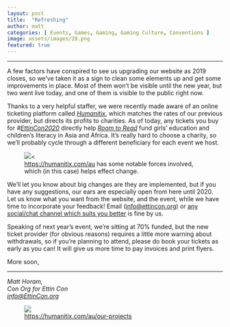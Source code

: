 ```yaml
---
layout: post
title:  "Refreshing"
author: matt
categories: [ Events, Games, Gaming, Gaming Culture, Conventions ]
image: assets/images/28.png
featured: true
---
```


<section name="ceae" class="section section--body section--first"><div class="section-divider"><hr class="section-divider"></div><div class="section-content"><div class="section-inner sectionLayout--insetColumn"><p name="17d1" id="17d1" class="graf graf--p graf-after--h3">A few factors have conspired to see us upgrading our website as 2019 closes, so we’ve taken it as a sign to clean some elements up and get some improvements in place. Most of them won’t be visible until the new year, but two went live today, and one of them is visible to the public right now.</p><p name="3542" id="3542" class="graf graf--p graf-after--p">Thanks to a very helpful staffer, we were recently made aware of an online ticketing platform called <a href="https://humanitix.com/au" data-href="https://humanitix.com/au" class="markup--anchor markup--p-anchor" rel="noopener" target="_blank"><em class="markup--em markup--p-em">Humanitix</em></a>, which matches the rates of our previous provider, but directs its profits to charities. As of today, any tickets you buy for <em class="markup--em markup--p-em">#</em><a href="https://EttinCon.org/#tickets" data-href="https://EttinCon.org/#tickets" class="markup--anchor markup--p-anchor" rel="noopener" target="_blank"><em class="markup--em markup--p-em">EttinCon2020</em></a> directly help <a href="https://www.roomtoread.org/" data-href="https://www.roomtoread.org/" class="markup--anchor markup--p-anchor" rel="noopener" target="_blank"><em class="markup--em markup--p-em">Room to Read</em></a> fund girls’ education and children’s literacy in Asia and Africa. It’s really hard to choose a charity, so we’ll probably cycle through a different beneficiary for each event we host.</p>

<figure name="6450" id="6450" class="graf graf--figure graf-after--p"><img class="graf-image" data-image-id="1*4Rtl8RelETxr3JL0CgDPiA.png" data-width="980" data-height="102" src="/blog/assets/images/28a.png"><<figcaption class="imageCaption"><a href="https://humanitix.com/au" data-href="https://humanitix.com/au" class="markup--anchor markup--figure-anchor" rel="noopener" target="_blank">https://humanitix.com/au</a> has some notable forces involved, which (in this case) helps effect change.</figcaption></figure>

<p name="3e5b" id="3e5b" class="graf graf--p graf-after--figure">We’ll let you know about big changes are they are implemented, but if you have any suggestions, our ears are especially open from here until 2020. Let us know what you want from the website, and the event, while we have time to incorporate your feedback! Email (<a href="mailto://info@ettincon.org" data-href="mailto://info@ettincon.org" class="markup--anchor markup--p-anchor" rel="noopener" target="_blank">info@ettincon.org</a>) or <a href="https://wheretofind.me/@EttinCon" data-href="https://wheretofind.me/@EttinCon" class="markup--anchor markup--p-anchor" rel="noopener" target="_blank">any social/chat channel which suits you better</a> is fine by us.</p><p name="0713" id="0713" class="graf graf--p graf-after--p">Speaking of next year’s event, we’re sitting at 70% funded, but the new ticket provider (for obvious reasons) requires a little more warning about withdrawals, so if you’re planning to attend, please do book your tickets as early as you can! It will give us more time to pay invoices and print flyers.</p><p name="1282" id="1282" class="graf graf--p graf-after--p graf--trailing">More soon,</p></div></div></section><section name="683e" class="section section--body section--last"><div class="section-divider"><hr class="section-divider"></div><div class="section-content"><div class="section-inner sectionLayout--insetColumn"><p name="41e3" id="41e3" class="graf graf--p graf--leading"><em class="markup--em markup--p-em">Matt Horam,<br>Con Org for Ettin Con<br></em><a href="mailto:info@EttinCon.org" data-href="mailto:info@EttinCon.org" class="markup--anchor markup--p-anchor" rel="noopener" target="_blank"><em class="markup--em markup--p-em">info@EttinCon.org</em></a></p>

<figure name="ce1d" id="ce1d" class="graf graf--figure graf-after--p graf--trailing"><img class="graf-image" data-image-id="1*L47dZaNOhazFv5RVXP8vsQ.png" data-width="1716" data-height="727" data-is-featured="true" src="/blog/assets/images/28.png"><figcaption class="imageCaption"><a href="https://humanitix.com/au/our-projects" data-href="https://humanitix.com/au/our-projects" class="markup--anchor markup--figure-anchor" rel="noopener" target="_blank">https://humanitix.com/au/our-projects</a></figcaption></figure>

</div></div></section>
